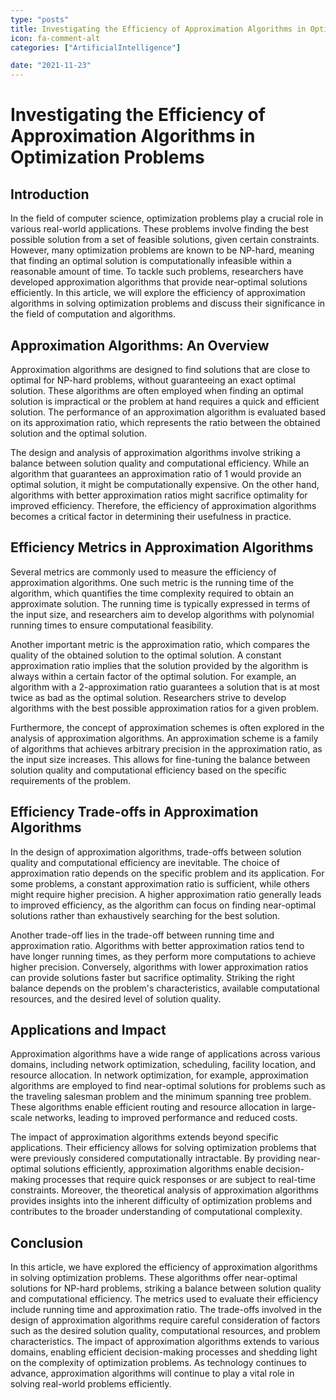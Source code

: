 ```yaml
---
type: "posts"
title: Investigating the Efficiency of Approximation Algorithms in Optimization Problems
icon: fa-comment-alt
categories: ["ArtificialIntelligence"]

date: "2021-11-23"
---
```




# Investigating the Efficiency of Approximation Algorithms in Optimization Problems

## Introduction

In the field of computer science, optimization problems play a crucial role in various real-world applications. These problems involve finding the best possible solution from a set of feasible solutions, given certain constraints. However, many optimization problems are known to be NP-hard, meaning that finding an optimal solution is computationally infeasible within a reasonable amount of time. To tackle such problems, researchers have developed approximation algorithms that provide near-optimal solutions efficiently. In this article, we will explore the efficiency of approximation algorithms in solving optimization problems and discuss their significance in the field of computation and algorithms.

## Approximation Algorithms: An Overview

Approximation algorithms are designed to find solutions that are close to optimal for NP-hard problems, without guaranteeing an exact optimal solution. These algorithms are often employed when finding an optimal solution is impractical or the problem at hand requires a quick and efficient solution. The performance of an approximation algorithm is evaluated based on its approximation ratio, which represents the ratio between the obtained solution and the optimal solution.

The design and analysis of approximation algorithms involve striking a balance between solution quality and computational efficiency. While an algorithm that guarantees an approximation ratio of 1 would provide an optimal solution, it might be computationally expensive. On the other hand, algorithms with better approximation ratios might sacrifice optimality for improved efficiency. Therefore, the efficiency of approximation algorithms becomes a critical factor in determining their usefulness in practice.

## Efficiency Metrics in Approximation Algorithms

Several metrics are commonly used to measure the efficiency of approximation algorithms. One such metric is the running time of the algorithm, which quantifies the time complexity required to obtain an approximate solution. The running time is typically expressed in terms of the input size, and researchers aim to develop algorithms with polynomial running times to ensure computational feasibility.

Another important metric is the approximation ratio, which compares the quality of the obtained solution to the optimal solution. A constant approximation ratio implies that the solution provided by the algorithm is always within a certain factor of the optimal solution. For example, an algorithm with a 2-approximation ratio guarantees a solution that is at most twice as bad as the optimal solution. Researchers strive to develop algorithms with the best possible approximation ratios for a given problem.

Furthermore, the concept of approximation schemes is often explored in the analysis of approximation algorithms. An approximation scheme is a family of algorithms that achieves arbitrary precision in the approximation ratio, as the input size increases. This allows for fine-tuning the balance between solution quality and computational efficiency based on the specific requirements of the problem.

## Efficiency Trade-offs in Approximation Algorithms

In the design of approximation algorithms, trade-offs between solution quality and computational efficiency are inevitable. The choice of approximation ratio depends on the specific problem and its application. For some problems, a constant approximation ratio is sufficient, while others might require higher precision. A higher approximation ratio generally leads to improved efficiency, as the algorithm can focus on finding near-optimal solutions rather than exhaustively searching for the best solution.

Another trade-off lies in the trade-off between running time and approximation ratio. Algorithms with better approximation ratios tend to have longer running times, as they perform more computations to achieve higher precision. Conversely, algorithms with lower approximation ratios can provide solutions faster but sacrifice optimality. Striking the right balance depends on the problem's characteristics, available computational resources, and the desired level of solution quality.

## Applications and Impact

Approximation algorithms have a wide range of applications across various domains, including network optimization, scheduling, facility location, and resource allocation. In network optimization, for example, approximation algorithms are employed to find near-optimal solutions for problems such as the traveling salesman problem and the minimum spanning tree problem. These algorithms enable efficient routing and resource allocation in large-scale networks, leading to improved performance and reduced costs.

The impact of approximation algorithms extends beyond specific applications. Their efficiency allows for solving optimization problems that were previously considered computationally intractable. By providing near-optimal solutions efficiently, approximation algorithms enable decision-making processes that require quick responses or are subject to real-time constraints. Moreover, the theoretical analysis of approximation algorithms provides insights into the inherent difficulty of optimization problems and contributes to the broader understanding of computational complexity.

## Conclusion

In this article, we have explored the efficiency of approximation algorithms in solving optimization problems. These algorithms offer near-optimal solutions for NP-hard problems, striking a balance between solution quality and computational efficiency. The metrics used to evaluate their efficiency include running time and approximation ratio. The trade-offs involved in the design of approximation algorithms require careful consideration of factors such as the desired solution quality, computational resources, and problem characteristics. The impact of approximation algorithms extends to various domains, enabling efficient decision-making processes and shedding light on the complexity of optimization problems. As technology continues to advance, approximation algorithms will continue to play a vital role in solving real-world problems efficiently.